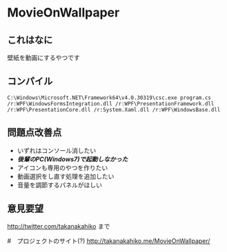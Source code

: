 # MovieOnWallpaper

## これはなに
壁紙を動画にするやつです

## コンパイル
`C:\Windows\Microsoft.NET\Framework64\v4.0.30319\csc.exe program.cs /r:WPF\WindowsFormsIntegration.dll /r:WPF\PresentationFramework.dll /r:WPF\PresentationCore.dll /r:System.Xaml.dll /r:WPF\WindowsBase.dll`

## 問題点改善点
* いずれはコンソール消したい
* ***後輩のPC(Windows7)で起動しなかった***
* アイコンも専用のやつを作りたい
* 動画選択をし直す処理を追加したい
* 音量を調節するパネルがほしい

## 意見要望
http://twitter.com/takanakahiko まで

#　プロジェクトのサイト(?)
http://takanakahiko.me/MovieOnWallpaper/

